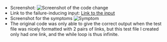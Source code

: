 * Screenshot:
![Screenshot of the code change](https://user-images.githubusercontent.com/103146938/165000252-af5f5b2c-9bb0-4927-be99-7362a3c2a3af.png)
* Link to the failure-inducing input:
[Link to the input](https://github.com/HarveyY02/markdown-parser/blob/main/lab3Test.md)
* Screenshot for the symptoms
![Symptom](https://user-images.githubusercontent.com/103146938/165000948-8800e229-26df-4b0b-80d6-e857f98332c4.png)
* The original code was only able to give the correct output when the test file was nicely formatted with 2 pairs of links, 
but this test file I created only had one link, and the while loop is thus infinite.
